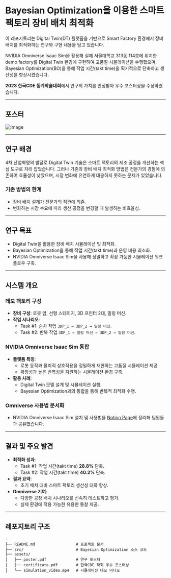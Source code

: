 
# Bayesian Optimization을 이용한 스마트 팩토리 장비 배치 최적화

이 레포지토리는 Digital Twin(DT) 플랫폼을 기반으로 Smart Factory 환경에서 장비 배치를 최적화하는 연구와 구현 내용을 담고 있습니다. 

NVIDIA Omniverse Isaac Sim을 활용해 실제 서울대학교 313동 114호에 위치한 demo factory를 Digital Twin 환경에 구현하여 고품질 시뮬레이션을 수행했으며, Bayesian Optimization(BO)을 통해 작업 시간(takt time)을 획기적으로 단축하고 생산성을 향상시켰습니다. 

**2023 한국CDE 동계학술대회**에서 연구의 가치를 인정받아 우수 포스터상을 수상하였습니다.

---
## 포스터
![Image](https://github.com/user-attachments/assets/d31e166b-a5bf-4d72-8119-cdbcc0edf14f)


---

## 연구 배경
4차 산업혁명의 발달로 Digital Twin 기술은 스마트 팩토리의 제조 공정을 개선하는 핵심 도구로 자리 잡았습니다. 그러나 기존의 장비 배치 최적화 방법은 전문가의 경험에 의존하여 효율성이 낮았으며, 시장 변화에 유연하게 대응하지 못하는 문제가 있었습니다.

### 기존 방법의 한계
- 장비 배치 설계가 전문가의 직관에 의존.
- 변화하는 시장 수요에 따라 생산 공정을 변경할 때 발생하는 비효율성.

---

## 연구 목표
- Digital Twin을 활용한 장비 배치 시뮬레이션 및 최적화.
- Bayesian Optimization을 통해 작업 시간(takt time)과 운영 비용 최소화.
- NVIDIA Omniverse Isaac Sim을 사용해 정밀하고 확장 가능한 시뮬레이션 워크플로우 구축.

---

## 시스템 개요

### 데모 팩토리 구성
- **장비 구성**: 로봇 암, 선형 스테이지, 3D 프린터 2대, 밀링 머신.
- **작업 시나리오**:
  - Task #1: 순차 작업 `3DP_1 → 3DP_2 → 밀링 머신`.
  - Task #2: 반복 작업 `3DP_1 → 밀링 머신 → 3DP_2 → 밀링 머신`.

### NVIDIA Omniverse Isaac Sim 통합
- **플랫폼 특징**:
  - 로봇 동작과 물리적 상호작용을 정밀하게 재현하는 고품질 시뮬레이션 제공.
  - 확장성과 높은 반복성을 지원하는 시뮬레이션 환경 구축.
- **활용 사례**:
  - Digital Twin 모델 설계 및 시뮬레이션 실행.
  - Bayesian Optimization과의 통합을 통해 반복적 최적화 수행.

### Omniverse 사용법 문서화
- NVIDIA Omniverse Isaac Sim 설치 및 사용법을 [Notion Page](https://www.notion.so/2-c7212436bfb9467798d7dd30336552f7?pvs=4)에 정리해 팀원들과 공유했습니다.

---

## 결과 및 주요 발견
- **최적화 성과**:
  - Task #1: 작업 시간(takt time) **28.8%** 단축.
  - Task #2: 작업 시간(takt time) **40.2%** 단축.
- **결과 요약**:
  - 초기 배치 대비 스마트 팩토리 생산성 대폭 향상.
- **Omniverse 기여**:
  - 다양한 공장 배치 시나리오를 신속히 테스트하고 평가.
  - 실제 환경에 적용 가능한 유용한 통찰 제공.


---

## 레포지토리 구조

```plaintext
.
├── README.md                  # 프로젝트 문서
├── src/                       # Bayesian Optimization 소스 코드
├── assets/                    
│   ├── poster.pdf             # 연구 포스터
│   ├── certificate.pdf        # 한국CDE 학회 우수 포스터상
│   └── simulation_video.mp4   # 시뮬레이션 데모 비디오

